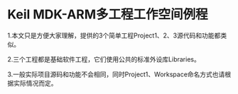 # Keil MDK-ARM多工程工作空间例程

1.本文只是方便大家理解，提供的3个简单工程Project1、2、3源代码和功能都类似。

2.三个工程都是基础软件工程，它们使用公共的标准外设库Libraries。

3.一般实际项目源码和功能不会相同，同时Project1、Workspace命名方式也请根据实际情况而定。